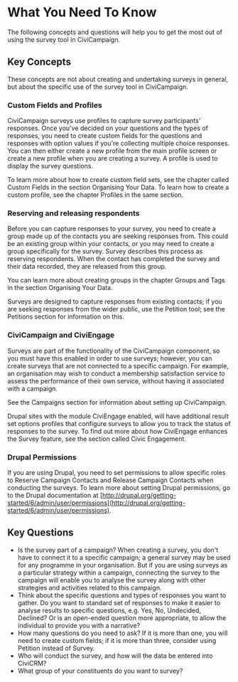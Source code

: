 What You Need To Know
=====================

The following concepts and questions will help you to get the most out
of using the survey tool in CiviCampaign.

Key Concepts 
-------------

These concepts are not about creating and undertaking surveys in
general, but about the specific use of the survey tool in CiviCampaign. 

### Custom Fields and Profiles

CiviCampaign surveys use profiles to capture survey participants'
responses. Once you've decided on your questions and the types of
responses, you need to create custom fields for the questions and
responses with option values if you're collecting multiple choice
responses. You can then either create a new profile from the main
profile screen or create a new profile when you are creating a survey. A
profile is used to display the survey questions. 

To learn more about how to create custom field sets, see the chapter
called Custom Fields in the section Organising Your Data. To learn how
to create a custom profile, see the chapter Profiles in the same
section.

### Reserving and releasing respondents

Before you can capture responses to your survey, you need to create a
group made up of the contacts you are seeking responses from. This could
be an existing group within your contacts, or you may need to create a
group specifically for the survey. Survey describes this process as
reserving respondents. When the contact has completed the survey and
their data recorded, they are released from this group.

You can learn more about creating groups in the chapter Groups and Tags
in the section Organising Your Data.

Surveys are designed to capture responses from existing contacts; if you
are seeking responses from the wider public, use the Petition tool; see
the Petitions section for information on this. 

### CiviCampaign and CiviEngage

Surveys are part of the functionality of the CiviCampaign component, so
you must have this enabled in order to use surveys; however, you can
create surveys that are not connected to a specific campaign. For
example, an organisation may wish to conduct a membership satisfaction
service to assess the performance of their own service, without having
it associated with a campaign.

See the Campaigns section for information about setting up CiviCampaign.

Drupal sites with the module CiviEngage enabled, will have additional
result set options profiles that configure surveys to allow you to track
the status of responses to the survey. To find out more about how
CiviEngage enhances the Survey feature, see the section called Civic
Engagement. 

### Drupal Permissions 

If you are using Drupal, you need to set permissions to allow specific
roles to Reserve Campaign Contacts and Release Campaign Contacts when
conducting the surveys. To learn more about setting Drupal permissions,
go to the Drupal documentation at
[http://drupal.org/getting-started/6/admin/user/permissions](http://drupal.org/getting-started/6/admin/user/permissions).

Key Questions
-------------

-   Is the survey part of a campaign? When creating a survey, you don't
    have to connect it to a specific campaign; a general survey may be
    used for any programme in your organisation. But if you are using
    surveys as a particular strategy within a campaign, connecting the
    survey to the campaign will enable you to analyse the survey along
    with other strategies and activities related to this campaign. 
-   Think about the specific questions and types of responses you want
    to gather. Do you want to standard set of responses to make it
    easier to analyse results to specific questions, e.g. Yes, No,
    Undecided, Declined? Or is an open-ended question more appropriate,
    to allow the individual to provide you with a narrative?
-   How many questions do you need to ask? If it is more than one, you
    will need to create custom fields; if it is more than three,
    consider using Petition instead of Survey.
-   Who will conduct the survey, and how will the data be entered into
    CiviCRM?
-   What group of your constituents do you want to survey?


